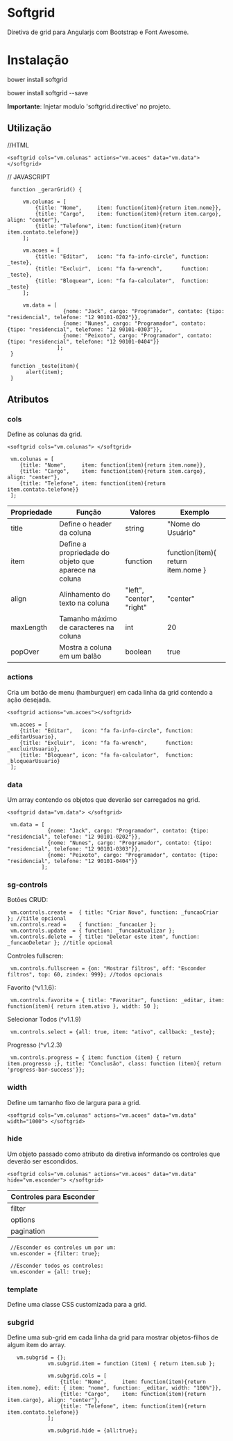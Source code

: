 # Softgrid
Diretiva de grid para Angularjs com Bootstrap e Font Awesome.

# Instalação

bower install softgrid

bower install softgrid --save

**Importante**: Injetar modulo 'softgrid.directive' no projeto.

## Utilização

//HTML

`<softgrid cols="vm.colunas" actions="vm.acoes" data="vm.data"> </softgrid>`

// JAVASCRIPT

     function _gerarGrid() {

         vm.colunas = [
             {title: "Nome",     item: function(item){return item.nome}},
             {title: "Cargo",    item: function(item){return item.cargo}, align: "center"},
             {title: "Telefone", item: function(item){return item.contato.telefone}}
         ];

         vm.acoes = [
             {title: "Editar",   icon: "fa fa-info-circle", function: _teste},
             {title: "Excluir",  icon: "fa fa-wrench",      function: _teste},
             {title: "Bloquear", icon: "fa fa-calculator",  function: _teste}
         ];

         vm.data = [
                      {nome: "Jack", cargo: "Programador", contato: {tipo: "residencial", telefone: "12 90101-0202"}},
                      {nome: "Nunes", cargo: "Programador", contato: {tipo: "residencial", telefone: "12 90101-0303"}},
                      {nome: "Peixoto", cargo: "Programador", contato: {tipo: "residencial", telefone: "12 90101-0404"}}
                    ];
     }

     function _teste(item){
          alert(item);
     }

## Atributos

### cols

Define as colunas da grid.

`<softgrid cols="vm.colunas"> </softgrid>`

     vm.colunas = [
        {title: "Nome",     item: function(item){return item.nome}},
        {title: "Cargo",    item: function(item){return item.cargo}, align: "center"},
        {title: "Telefone", item: function(item){return item.contato.telefone}}
     ];
     
Propriedade | Função | Valores | Exemplo
------------ |--------|--------|--------
title | Define o header da coluna | string | "Nome do Usuário"
item| Define a propriedade do objeto que aparece na coluna | function | function(item){ return item.nome }
align| Alinhamento do texto na coluna | "left", "center", "right"| "center"
maxLength| Tamanho máximo de caracteres na coluna | int | 20
popOver| Mostra a coluna em um balão | boolean | true
     
 

### actions

Cria um botão de menu (hamburguer) em cada linha da grid contendo a ação desejada.

`<softgrid actions="vm.acoes"></softgrid>`

     vm.acoes = [
        {title: "Editar",   icon: "fa fa-info-circle", function: _editarUsuario},
        {title: "Excluir",  icon: "fa fa-wrench",      function: _excluirUsuario},
        {title: "Bloquear", icon: "fa fa-calculator",  function: _bloquearUsuario}
     ];

### data

Um array contendo os objetos que deverão ser carregados na grid.

`<softgrid data="vm.data"> </softgrid>`

     vm.data = [
                 {nome: "Jack", cargo: "Programador", contato: {tipo: "residencial", telefone: "12 90101-0202"}},
                 {nome: "Nunes", cargo: "Programador", contato: {tipo: "residencial", telefone: "12 90101-0303"}},
                 {nome: "Peixoto", cargo: "Programador", contato: {tipo: "residencial", telefone: "12 90101-0404"}}
               ];

### sg-controls

Botões CRUD:
     
     vm.controls.create =  { title: "Criar Novo", function: _funcaoCriar }; //title opcional
     vm.controls.read =    { function: _funcaoLer };
     vm.controls.update  = { function: _funcaoAtualizar };
     vm.controls.delete =  { title: "Deletar este item", function: _funcaoDeletar }; //title opcional
     
Controles fullscren:

     vm.controls.fullscreen = {on: "Mostrar filtros", off: "Esconder filtros", top: 60, zindex: 999}; //todos opcionais
     
Favorito (^v1.1.6):

     vm.controls.favorite = { title: "Favoritar", function: _editar, item: function(item){ return item.ativo }, width: 50 };
     
Selecionar Todos (^v1.1.9)

     vm.controls.select = {all: true, item: "ativo", callback: _teste};
     
Progresso (^v1.2.3)
     
     vm.controls.progress = { item: function (item) { return item.progresso ;}, title: "Conclusão", class: function (item){ return 'progress-bar-success'}};


     
### width

Define um tamanho fixo de largura para a grid.

`<softgrid cols="vm.colunas" actions="vm.acoes" data="vm.data" width="1000"> </softgrid>`

### hide

Um objeto passado como atributo da diretiva informando os controles que deverão ser escondidos.

`<softgrid cols="vm.colunas" actions="vm.acoes" data="vm.data" hide="vm.esconder"> </softgrid>`

Controles para Esconder |
------------ |
filter |
options|
pagination|
     
     
     
     //Esconder os controles um por um:
     vm.esconder = {filter: true};
     
     //Esconder todos os controles:
     vm.esconder = {all: true};
     


### template

Define uma classe CSS customizada para a grid.

### subgrid

Define uma sub-grid em cada linha da grid para mostrar objetos-filhos de algum item do array.

       vm.subgrid = {};
                 vm.subgrid.item = function (item) { return item.sub };

                 vm.subgrid.cols = [
                     {title: "Nome",     item: function(item){return item.nome}, edit: { item: "nome", function: _editar, width: "100%"}},
                     {title: "Cargo",    item: function(item){return item.cargo}, align: "center"},
                     {title: "Telefone", item: function(item){return item.contato.telefone}}
                 ];

                 vm.subgrid.hide = {all:true};



